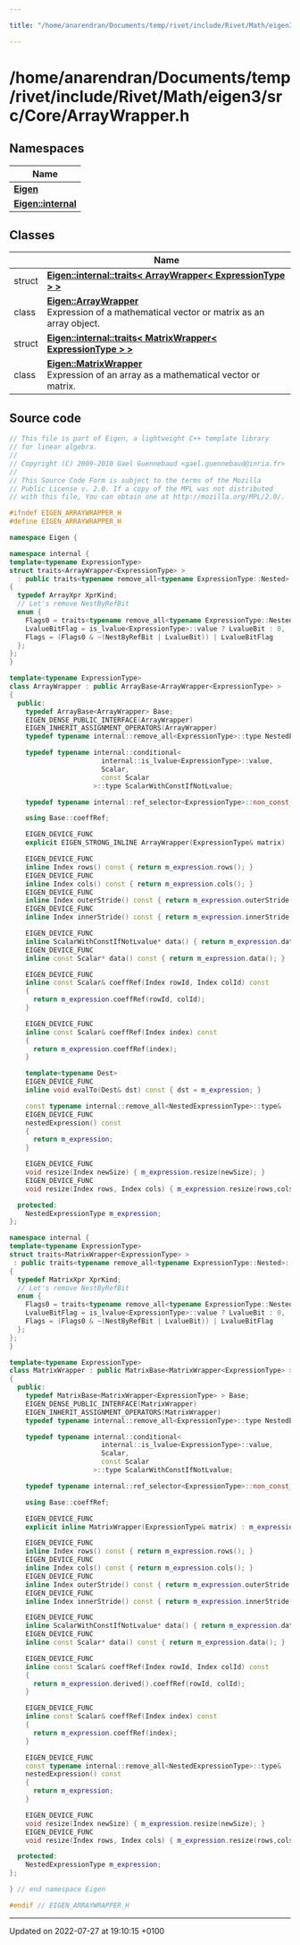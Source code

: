```yaml
---

title: "/home/anarendran/Documents/temp/rivet/include/Rivet/Math/eigen3/src/Core/ArrayWrapper.h"

---
```


# /home/anarendran/Documents/temp/rivet/include/Rivet/Math/eigen3/src/Core/ArrayWrapper.h



## Namespaces

| Name           |
| -------------- |
| **[Eigen](http://example.org/namespaces/namespaceeigen/)**  |
| **[Eigen::internal](http://example.org/namespaces/namespaceeigen_1_1internal/)**  |

## Classes

|                | Name           |
| -------------- | -------------- |
| struct | **[Eigen::internal::traits< ArrayWrapper< ExpressionType > >](http://example.org/classes/structeigen_1_1internal_1_1traits_3_01arraywrapper_3_01expressiontype_01_4_01_4/)**  |
| class | **[Eigen::ArrayWrapper](http://example.org/classes/classeigen_1_1arraywrapper/)** <br>Expression of a mathematical vector or matrix as an array object.  |
| struct | **[Eigen::internal::traits< MatrixWrapper< ExpressionType > >](http://example.org/classes/structeigen_1_1internal_1_1traits_3_01matrixwrapper_3_01expressiontype_01_4_01_4/)**  |
| class | **[Eigen::MatrixWrapper](http://example.org/classes/classeigen_1_1matrixwrapper/)** <br>Expression of an array as a mathematical vector or matrix.  |




## Source code

```cpp
// This file is part of Eigen, a lightweight C++ template library
// for linear algebra.
//
// Copyright (C) 2009-2010 Gael Guennebaud <gael.guennebaud@inria.fr>
//
// This Source Code Form is subject to the terms of the Mozilla
// Public License v. 2.0. If a copy of the MPL was not distributed
// with this file, You can obtain one at http://mozilla.org/MPL/2.0/.

#ifndef EIGEN_ARRAYWRAPPER_H
#define EIGEN_ARRAYWRAPPER_H

namespace Eigen { 

namespace internal {
template<typename ExpressionType>
struct traits<ArrayWrapper<ExpressionType> >
  : public traits<typename remove_all<typename ExpressionType::Nested>::type >
{
  typedef ArrayXpr XprKind;
  // Let's remove NestByRefBit
  enum {
    Flags0 = traits<typename remove_all<typename ExpressionType::Nested>::type >::Flags,
    LvalueBitFlag = is_lvalue<ExpressionType>::value ? LvalueBit : 0,
    Flags = (Flags0 & ~(NestByRefBit | LvalueBit)) | LvalueBitFlag
  };
};
}

template<typename ExpressionType>
class ArrayWrapper : public ArrayBase<ArrayWrapper<ExpressionType> >
{
  public:
    typedef ArrayBase<ArrayWrapper> Base;
    EIGEN_DENSE_PUBLIC_INTERFACE(ArrayWrapper)
    EIGEN_INHERIT_ASSIGNMENT_OPERATORS(ArrayWrapper)
    typedef typename internal::remove_all<ExpressionType>::type NestedExpression;

    typedef typename internal::conditional<
                       internal::is_lvalue<ExpressionType>::value,
                       Scalar,
                       const Scalar
                     >::type ScalarWithConstIfNotLvalue;

    typedef typename internal::ref_selector<ExpressionType>::non_const_type NestedExpressionType;

    using Base::coeffRef;

    EIGEN_DEVICE_FUNC
    explicit EIGEN_STRONG_INLINE ArrayWrapper(ExpressionType& matrix) : m_expression(matrix) {}

    EIGEN_DEVICE_FUNC
    inline Index rows() const { return m_expression.rows(); }
    EIGEN_DEVICE_FUNC
    inline Index cols() const { return m_expression.cols(); }
    EIGEN_DEVICE_FUNC
    inline Index outerStride() const { return m_expression.outerStride(); }
    EIGEN_DEVICE_FUNC
    inline Index innerStride() const { return m_expression.innerStride(); }

    EIGEN_DEVICE_FUNC
    inline ScalarWithConstIfNotLvalue* data() { return m_expression.data(); }
    EIGEN_DEVICE_FUNC
    inline const Scalar* data() const { return m_expression.data(); }

    EIGEN_DEVICE_FUNC
    inline const Scalar& coeffRef(Index rowId, Index colId) const
    {
      return m_expression.coeffRef(rowId, colId);
    }

    EIGEN_DEVICE_FUNC
    inline const Scalar& coeffRef(Index index) const
    {
      return m_expression.coeffRef(index);
    }

    template<typename Dest>
    EIGEN_DEVICE_FUNC
    inline void evalTo(Dest& dst) const { dst = m_expression; }

    const typename internal::remove_all<NestedExpressionType>::type& 
    EIGEN_DEVICE_FUNC
    nestedExpression() const 
    {
      return m_expression;
    }

    EIGEN_DEVICE_FUNC
    void resize(Index newSize) { m_expression.resize(newSize); }
    EIGEN_DEVICE_FUNC
    void resize(Index rows, Index cols) { m_expression.resize(rows,cols); }

  protected:
    NestedExpressionType m_expression;
};

namespace internal {
template<typename ExpressionType>
struct traits<MatrixWrapper<ExpressionType> >
 : public traits<typename remove_all<typename ExpressionType::Nested>::type >
{
  typedef MatrixXpr XprKind;
  // Let's remove NestByRefBit
  enum {
    Flags0 = traits<typename remove_all<typename ExpressionType::Nested>::type >::Flags,
    LvalueBitFlag = is_lvalue<ExpressionType>::value ? LvalueBit : 0,
    Flags = (Flags0 & ~(NestByRefBit | LvalueBit)) | LvalueBitFlag
  };
};
}

template<typename ExpressionType>
class MatrixWrapper : public MatrixBase<MatrixWrapper<ExpressionType> >
{
  public:
    typedef MatrixBase<MatrixWrapper<ExpressionType> > Base;
    EIGEN_DENSE_PUBLIC_INTERFACE(MatrixWrapper)
    EIGEN_INHERIT_ASSIGNMENT_OPERATORS(MatrixWrapper)
    typedef typename internal::remove_all<ExpressionType>::type NestedExpression;

    typedef typename internal::conditional<
                       internal::is_lvalue<ExpressionType>::value,
                       Scalar,
                       const Scalar
                     >::type ScalarWithConstIfNotLvalue;

    typedef typename internal::ref_selector<ExpressionType>::non_const_type NestedExpressionType;

    using Base::coeffRef;

    EIGEN_DEVICE_FUNC
    explicit inline MatrixWrapper(ExpressionType& matrix) : m_expression(matrix) {}

    EIGEN_DEVICE_FUNC
    inline Index rows() const { return m_expression.rows(); }
    EIGEN_DEVICE_FUNC
    inline Index cols() const { return m_expression.cols(); }
    EIGEN_DEVICE_FUNC
    inline Index outerStride() const { return m_expression.outerStride(); }
    EIGEN_DEVICE_FUNC
    inline Index innerStride() const { return m_expression.innerStride(); }

    EIGEN_DEVICE_FUNC
    inline ScalarWithConstIfNotLvalue* data() { return m_expression.data(); }
    EIGEN_DEVICE_FUNC
    inline const Scalar* data() const { return m_expression.data(); }

    EIGEN_DEVICE_FUNC
    inline const Scalar& coeffRef(Index rowId, Index colId) const
    {
      return m_expression.derived().coeffRef(rowId, colId);
    }

    EIGEN_DEVICE_FUNC
    inline const Scalar& coeffRef(Index index) const
    {
      return m_expression.coeffRef(index);
    }

    EIGEN_DEVICE_FUNC
    const typename internal::remove_all<NestedExpressionType>::type& 
    nestedExpression() const 
    {
      return m_expression;
    }

    EIGEN_DEVICE_FUNC
    void resize(Index newSize) { m_expression.resize(newSize); }
    EIGEN_DEVICE_FUNC
    void resize(Index rows, Index cols) { m_expression.resize(rows,cols); }

  protected:
    NestedExpressionType m_expression;
};

} // end namespace Eigen

#endif // EIGEN_ARRAYWRAPPER_H
```


-------------------------------

Updated on 2022-07-27 at 19:10:15 +0100
